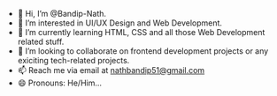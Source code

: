 - 👋 Hi, I’m @Bandip-Nath.
- 👀 I’m interested in UI/UX Design and Web Development.
- 🌱 I’m currently learning HTML, CSS and all those Web Development related stuff.
- 💞️ I’m looking to collaborate on frontend development projects or any exiciting tech-related projects.
- 📫 Reach me via email at nathbandip51@gmail.com
- 😄 Pronouns: He/Him...
  

<!---
Bandip-Nath/Bandip-Nath is a ✨ special ✨ repository because its `README.md` (this file) appears on your GitHub profile.
You can click the Preview link to take a look at your changes.
--->
